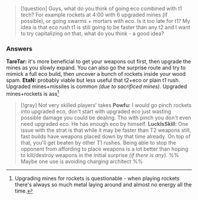 >[!question]
>Guys, what do you think of going eco combined with t1 tech? For example rockets at 4:00 with 6 upgraded mines (if possible), or going swarms + mortars with eco.
>Is it too late for t1? My idea is that eco rush t1 is still going to be faster than any t2 and I want to try capitalizing on that, what do you think - a good idea?
### Answers
**TareTar:** it's more beneficial to get your weapons out first, then upgrade the mines as you slowly expand. You can also go the surprise route and try to mimick a full eco build, then uncover a bunch of rockets inside your wood spam.
**EtaN:** probably viable but less useful that t2+eco or plain t1 rush. Upgraded mines+missiles is common *(due to sacrificed mines)*. Upgraded mines+rockets is ass[^1]
>[!gray] Not very skilled players' takes
**Powfu:** I would go pinch rockets into upgraded eco, don't start with upgraded eco just wasting possible damage you could be dealing. Tho with pinch you don't even need upgraded eco. He has enough eco by himself.
**LuckIsSkill:** One issue with the strat is that while it may be faster than T2 weapons still, fast builds have weapons placed down by that time already. On top of that, you'll get beaten by other T1 rushes. Being able to stop the opponent from affording to place weapons is a lot better than hoping to kill/destroy weapons in the initial surprise *(if there is any)*. %% Maybe one use is avoiding charging architect %%

[^1]: Upgrading mines for rockets is questionable - when playing rockets there's always so much metal laying around and almost no energy all the time.